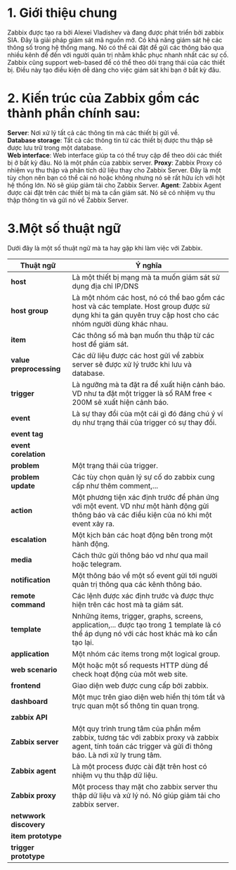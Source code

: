 # 1. Giới thiệu chung
Zabbix được tạo ra bởi Alexei Vladishev và đang được phát triển bởi zabbix SIA. Đây là giải pháp giám sát mã nguồn mở. Có khả năng giám sát hệ các thông số trong hệ thống mạng. Nó có thể cài đặt để gửi các thông báo qua nhiều kênh để đến với người quản trị nhằm khắc phục nhanh nhất các sự cố.</br>
Zabbix cũng support web-based để có thể theo dõi trạng thái của các thiết bị. Điều này tạo điều kiện dễ dàng cho việc giám sát khi bạn ở bất kỳ đâu.</br>
# 2. Kiến trúc của Zabbix gồm các thành phần chính sau:
**Server**: Nơi xử lý tất cả các thông tin mà các thiết bị gửi về.</br>
**Database storage**: Tất cả các thông tin từ các thiết bị được thu thập sẽ được lưu trữ trong một database.</br>
**Web interface**: Web interface giúp ta có thể truy cập để theo dõi các thiết bị ở bất kỳ đâu. Nó là một phần của zabbix server.
**Proxy**: Zabbix Proxy có nhiệm vụ thu thập và phân tích dữ liệu thay cho Zabbix Server. Đây là một tùy chọn nên bạn có thể cài nó hoặc không nhưng nó sẽ rất hữu ích với hột hệ thống lớn. Nó sẽ giúp giảm tải cho Zabbix Server.
**Agent**: Zabbix Agent được cài đặt trên các thiết bị mà ta cần giám sát. Nó sẽ có nhiệm vụ thu thập thông tin và gửi nó về Zabbix Server.
# 3.Một số thuật ngữ
Dưới đây là một số thuật ngữ mà ta hay gặp khi làm việc với Zabbix.

|Thuật ngữ|Ý nghĩa|
|---------|-------|
|**host**|Là một thiết bị mạng mà ta muốn giám sát sử dụng địa chỉ IP/DNS|
|**host group**|Là một nhóm các host, nó có thể bao gồm các host và các template. Host group được sử dụng khi ta gán quyên truy cập host cho các nhóm người dùng khác nhau.|
|**item**|Các thông số mà bạn muốn thu thập từ các host để giám sát.|
|**value preprocessing**|Các dữ liệu được các host gửi về zabbix server sẽ được xử lý trước khi lưu và database.|
|**trigger**|Là ngưỡng mà ta đặt ra để xuất hiện cảnh báo. VD như ta đặt một trigger là số RAM free < 200M sẽ xuất hiện cảnh báo.|
|**event**|Là sự thay đổi của một cái gì đó đáng chú ý ví dụ như trạng thái của trigger có sự thay đổi.|
|**event tag**||
|**event corelation**||
|**problem**|Một trạng thái của trigger.|
|**problem update**|Các tùy chọn quản lý sự cố do zabbix cung cấp như thêm comment,...|
|**action**|Một phương tiện xác định trước để phản ứng với một event. VD như một hành động gửi thông báo và các điều kiện của nó khi một event xảy ra.|
|**escalation**|Một kịch bản các hoạt động bên trong một hành động.|
|**media**|Cách thức gửi thông báo vd như qua mail hoặc telegram.|
|**notification**|Một thông báo về một số event gửi tới người quản trị thông qua các kênh thông báo.|
|**remote command**|Các lệnh được xác định trước và được thực hiện trên các host mà ta giám sát.|
|**template**|Nnhững items, trigger, graphs, screens, application,... được tạo trong 1 template là có thể áp dụng nó với các host khác mà ko cần tạo lại.|
|**application**|Một nhóm các items trong một logical group.|
|**web scenario**|Một hoặc một số requests HTTP dùng để check hoạt động của môt web site.|
|**frontend**|Giao diện web được cung cấp bởi zabbix.|
|**dashboard**|Một mục trên giao diện web hiển thị tóm tắt và trực quan một số thông tin quan trọng.|
|**zabbix API**||
|**Zabbix server**|Một quy trình trung tâm của phần mềm zabbix, tương tác với zabbix proxy và zabbix agent, tính toán các trigger và gửi đi thông báo. Là nơi xử ly trung tâm.|
|**Zabbix agent**|Là một process được cài đặt trên host có nhiệm vụ thu thập dữ liệu.|
|**Zabbix proxy**|Một process thay mặt cho zabbix server thu thập dữ liệu và xử lý nó. Nó giúp giảm tải cho zabbix server.|
|**netwwork discovery**||
|**item prototype**||
|**trigger prototype**||
